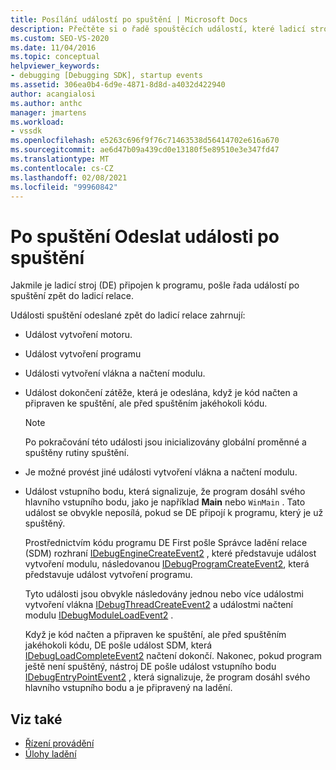 ```yaml
---
title: Posílání událostí po spuštění | Microsoft Docs
description: Přečtěte si o řadě spouštěcích událostí, které ladicí stroj odešle do ladicí relace poté, co je ladicí stroj připojen k programu.
ms.custom: SEO-VS-2020
ms.date: 11/04/2016
ms.topic: conceptual
helpviewer_keywords:
- debugging [Debugging SDK], startup events
ms.assetid: 306ea0b4-6d9e-4871-8d8d-a4032d422940
author: acangialosi
ms.author: anthc
manager: jmartens
ms.workload:
- vssdk
ms.openlocfilehash: e5263c696f9f76c71463538d56414702e616a670
ms.sourcegitcommit: ae6d47b09a439cd0e13180f5e89510e3e347fd47
ms.translationtype: MT
ms.contentlocale: cs-CZ
ms.lasthandoff: 02/08/2021
ms.locfileid: "99960842"
---
```

# <a name="send-startup-events-after-a-launch"></a>Po spuštění Odeslat události po spuštění
Jakmile je ladicí stroj (DE) připojen k programu, pošle řada událostí po spuštění zpět do ladicí relace.

 Události spuštění odeslané zpět do ladicí relace zahrnují:

- Událost vytvoření motoru.

- Událost vytvoření programu

- Události vytvoření vlákna a načtení modulu.

- Událost dokončení zátěže, která je odeslána, když je kód načten a připraven ke spuštění, ale před spuštěním jakéhokoli kódu.

  > [!NOTE]
  > Po pokračování této události jsou inicializovány globální proměnné a spuštěny rutiny spuštění.

- Je možné provést jiné události vytvoření vlákna a načtení modulu.

- Událost vstupního bodu, která signalizuje, že program dosáhl svého hlavního vstupního bodu, jako je například **Main** nebo `WinMain` . Tato událost se obvykle neposílá, pokud se DE připojí k programu, který je už spuštěný.

  Prostřednictvím kódu programu DE First pošle Správce ladění relace (SDM) rozhraní [IDebugEngineCreateEvent2](../../extensibility/debugger/reference/idebugenginecreateevent2.md) , které představuje událost vytvoření modulu, následovanou [IDebugProgramCreateEvent2](../../extensibility/debugger/reference/idebugprogramcreateevent2.md), která představuje událost vytvoření programu.

  Tyto události jsou obvykle následovány jednou nebo více událostmi vytvoření vlákna [IDebugThreadCreateEvent2](../../extensibility/debugger/reference/idebugthreadcreateevent2.md) a událostmi načtení modulu [IDebugModuleLoadEvent2](../../extensibility/debugger/reference/idebugmoduleloadevent2.md) .

  Když je kód načten a připraven ke spuštění, ale před spuštěním jakéhokoli kódu, DE pošle událost SDM, která [IDebugLoadCompleteEvent2](../../extensibility/debugger/reference/idebugloadcompleteevent2.md) načtení dokončí. Nakonec, pokud program ještě není spuštěný, nástroj DE pošle událost vstupního bodu [IDebugEntryPointEvent2](../../extensibility/debugger/reference/idebugentrypointevent2.md) , která signalizuje, že program dosáhl svého hlavního vstupního bodu a je připravený na ladění.

## <a name="see-also"></a>Viz také
- [Řízení provádění](../../extensibility/debugger/control-of-execution.md)
- [Úlohy ladění](../../extensibility/debugger/debugging-tasks.md)
